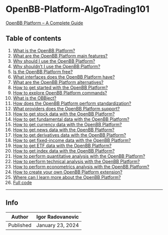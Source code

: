 # OpenBB-Platform-AlgoTrading101

[OpenBB Platform – A Complete Guide](https://algotrading101.com/learn/openbb-platform-guide)

## Table of contents

<ol>
<li><a href="https://algotrading101.com/learn/openbb-platform-guide#what-is-the-openbb-platform">What is the OpenBB Platform?</a></li>
<li><a href="https://algotrading101.com/learn/openbb-platform-guide#openbb-platform-features">What are the OpenBB Platform main features?</a></li>
<li><a href="https://algotrading101.com/learn/openbb-platform-guide#openbb-platform-pros">Why should I use the OpenBB Platform?</a></li>
<li><a href="https://algotrading101.com/learn/openbb-platform-guide#openbb-platform-cons">Why shouldn’t I use the OpenBB Platform?</a></li>
<li><a href="https://algotrading101.com/learn/openbb-platform-guide#openbb-platform-free">Is the OpenBB Platform free?</a></li>
<li><a href="https://algotrading101.com/learn/openbb-platform-guide#openbb-platform-interfaces">What interfaces does the OpenBB Platform have?</a></li>
<li><a href="https://algotrading101.com/learn/openbb-platform-guide#openbb-platform-alternatives">What are the OpenBB Platform alternatives?</a></li>
<li><a href="https://algotrading101.com/learn/openbb-platform-guide#openbb-platform-start">How to get started with the OpenBB Platform?</a></li>
<li><a href="https://algotrading101.com/learn/openbb-platform-guide#openbb-platform-commands">How to explore OpenBB Platform commands?</a></li>
<li><a href="https://algotrading101.com/learn/openbb-platform-guide#openbb-platform-obbject">What is the OBBject?</a></li>
<li><a href="https://algotrading101.com/learn/openbb-platform-guide#openbb-platform-standardization">How does the OpenBB Platform perform standardization?</a></li>
<li><a href="https://algotrading101.com/learn/openbb-platform-guide#openbb-platform-providers">What providers does the OpenBB Platform support?</a></li>
<li><a href="https://algotrading101.com/learn/openbb-platform-guide#openbb-platform-stock-data">How to get stock data with the OpenBB Platform?</a></li>
<li><a href="https://algotrading101.com/learn/openbb-platform-guide#openbb-platform-fundamental-data">How to get fundamental data with the OpenBB Platform?</a></li>
<li><a href="https://algotrading101.com/learn/openbb-platform-guide#openbb-platform-currency-data">How to get currency data with the OpenBB Platform?</a></li>
<li><a href="https://algotrading101.com/learn/openbb-platform-guide#openbb-platform-news-data">How to get news data with the OpenBB Platform?</a></li>
<li><a href="https://algotrading101.com/learn/openbb-platform-guide#openbb-platform-derivatives-data">How to get derivatives data with the OpenBB Platform?</a></li>
<li><a href="https://algotrading101.com/learn/openbb-platform-guide#openbb-platform-fixed-income-data">How to get fixed-income data with the OpenBB Platform?</a></li>
<li><a href="https://algotrading101.com/learn/openbb-platform-guide#openbb-platform-etf-data">How to get ETF data with the OpenBB Platform?</a></li>
<li><a href="https://algotrading101.com/learn/openbb-platform-guide#openbb-platform-index-data">How to get index data with the OpenBB Platform?</a></li>
<li><a href="https://algotrading101.com/learn/openbb-platform-guide#openbb-platform-quantitative-analysis">How to perform quantitative analysis with the OpenBB Platform?</a></li>
<li><a href="https://algotrading101.com/learn/openbb-platform-guide#openbb-platform-technical-analysis">How to perform technical analysis with the OpenBB Platform?</a></li>
<li><a href="https://algotrading101.com/learn/openbb-platform-guide#openbb-platform-econometrics-analysis">How to perform econometrics analysis with the OpenBB Platform?</a></li>
<li><a href="https://algotrading101.com/learn/openbb-platform-guide#openbb-platform-custom-extension">How to create your own OpenBB Platform extension?</a></li>
<li><a href="https://algotrading101.com/learn/openbb-platform-guide#openbb-platform-learn-more">Where can I learn more about the OpenBB Platform?</a></li>
<li><a href="https://algotrading101.com/learn/openbb-platform-guide#openbb-platform-full-code">Full code</a></li>
</ol>

----------
## Info

| Author | Igor Radovanovic
--- | ---
| Published | January 23, 2024

